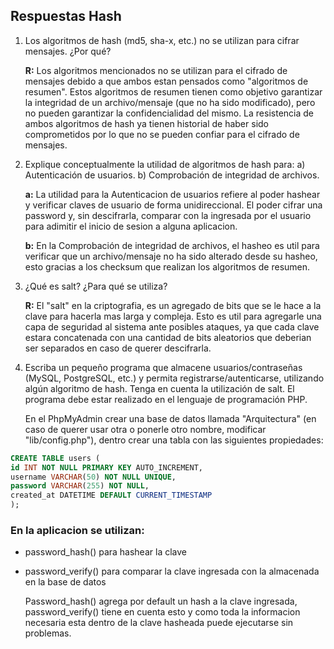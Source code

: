 ## Respuestas Hash

1. Los algoritmos de hash (md5, sha-x, etc.) no se utilizan para cifrar mensajes. ¿Por qué?

   **R:** Los algoritmos mencionados no se utilizan para el cifrado de mensajes debido a que ambos estan pensados como "algoritmos de resumen". Estos algoritmos de resumen tienen como objetivo garantizar la integridad de un archivo/mensaje (que no ha sido modificado), pero no pueden garantizar la confidencialidad del mismo. La resistencia de ambos algoritmos de hash ya tienen historial de haber sido comprometidos por lo que no se pueden confiar para el cifrado de mensajes.

2. Explique conceptualmente la utilidad de algoritmos de hash para:
   a) Autenticación de usuarios.
   b) Comprobación de integridad de archivos.

   **a:** La utilidad para la Autenticacion de usuarios refiere al poder hashear y verificar claves de usuario de forma unidireccional. El poder cifrar una password y, sin descifrarla, comparar con la ingresada por el usuario para adimitir el inicio de sesion a alguna aplicacion.

   **b:** En la Comprobación de integridad de archivos, el hasheo es util para verificar que un archivo/mensaje no ha sido alterado desde su hasheo, esto gracias a los checksum que realizan los algoritmos de resumen.

3. ¿Qué es salt? ¿Para qué se utiliza?

   **R:** El "salt" en la criptografia, es un agregado de bits que se le hace a la clave para hacerla mas larga y compleja. Esto es util para agregarle una capa de seguridad al sistema ante posibles ataques, ya que cada clave estara concatenada con una cantidad de bits aleatorios que deberian ser separados en caso de querer descifrarla.

4. Escriba un pequeño programa que almacene usuarios/contraseñas (MySQL, PostgreSQL,
   etc.) y permita registrarse/autenticarse, utilizando algún algoritmo de hash. Tenga en cuenta la
   utilización de salt.
   El programa debe estar realizado en el lenguaje de programación PHP.

   En el PhpMyAdmin crear una base de datos llamada "Arquitectura" (en caso de querer usar otra o ponerle otro nombre, modificar "lib/config.php"), dentro crear una tabla con las siguientes propiedades:

```sql
CREATE TABLE users (
id INT NOT NULL PRIMARY KEY AUTO_INCREMENT,
username VARCHAR(50) NOT NULL UNIQUE,
password VARCHAR(255) NOT NULL,
created_at DATETIME DEFAULT CURRENT_TIMESTAMP
);
```

### En la aplicacion se utilizan:

- password_hash() para hashear la clave
- password_verify() para comparar la clave ingresada con la almacenada en la base de datos

   Password_hash() agrega por default un hash a la clave ingresada, password_verify() tiene en cuenta esto y como toda la informacion necesaria esta dentro de la clave hasheada puede ejecutarse sin problemas.
